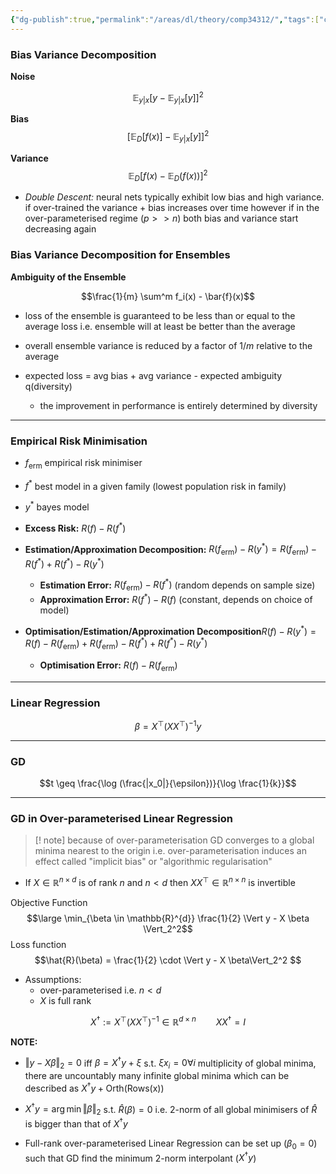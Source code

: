 ```yaml
---
{"dg-publish":true,"permalink":"/areas/dl/theory/comp34312/","tags":["comp34312"]}
---
```


###  Bias Variance Decomposition
**Noise**

$$\mathbb{E}_{y|x}[y - \mathbb{E}_{y|x}[y]]^2$$

**Bias**
$$[\mathbb{E}_D[f(x)] - \mathbb{E}_{y|x}[y]]^2$$

**Variance**
$$\mathbb{E}_D[f(x) - \mathbb{E}_D(f(x))]^2$$

* *Double Descent:* neural nets typically exhibit low bias and high variance. if over-trained the variance + bias increases over time however if in the over-parameterised regime ($p>>n$) both bias and variance start decreasing again
### Bias Variance Decomposition for Ensembles

**Ambiguity of the Ensemble**

$$\frac{1}{m} \sum^m f_i(x) - \bar{f}(x)$$

* loss of the ensemble is guaranteed to be less than or equal to the average loss i.e. ensemble will at least be better than the average
* overall ensemble variance is reduced by a factor of $1/m$ relative to the average

* expected loss = avg bias + avg variance - expected ambiguity  q(diversity)
	* the improvement in performance is entirely determined by diversity

---

### Empirical Risk Minimisation
* $f_{\text{erm}}$ empirical risk minimiser 
* $f^*$ best model in a given family (lowest population risk in family)
* $y^*$ bayes model

* **Excess Risk:** $R(f) - R(f^*)$
* **Estimation/Approximation Decomposition:** $R(f_{\text{erm}}) - R(y^*) = R(f_{\text{erm}}) - R(f^*) + R(f^*) - R(y^*)$
	* **Estimation Error:** $R(f_{\text{erm}}) - R(f^*)$ (random depends on sample size)
	* **Approximation Error:** $R(f^*) - R(f)$ (constant, depends on choice of model)
* **Optimisation/Estimation/Approximation Decomposition**$R(f) - R(y^*) = R(f) - R(f_{\text{erm}}) + R(f_{\text{erm}}) - R(f^*) + R(f^*) - R(y^*)$
	* **Optimisation Error:** $R(f) - R(f_{\text{erm}})$


---
### Linear Regression

$$\beta = X^\top (X X^\top)^{-1}y$$

---
### GD

$$t \geq \frac{\log (\frac{|x_0|}{\epsilon})}{\log \frac{1}{k}}$$

---
### GD in Over-parameterised Linear Regression

> [! note] because of over-parameterisation GD converges to a global minima nearest to the origin i.e. over-parameterisation induces an effect called "implicit bias" or "algorithmic regularisation"

* If $X \in \mathbb{R}^{n \times d}$ is of rank $n$ and $n < d$ then $X X^\top \in \mathbb{R}^{n \times n}$ is invertible

Objective Function
$$\large \min_{\beta \in \mathbb{R}^{d}} \frac{1}{2} \Vert y - X \beta \Vert_2^2$$
Loss function
$$\hat{R}(\beta) = \frac{1}{2} \cdot \Vert y - X \beta\Vert_2^2 $$

* Assumptions:
	* over-parameterised i.e. $n < d$
	* $X$ is full rank

$$X^\dagger := X^\top (X X^\top)^{-1} \in \mathbb{R}^{d \times n} \hspace{2em} X X^\dagger = I$$

**NOTE:**
* $\Vert y - X \beta \Vert_2 = 0$ iff $\beta = X^{\dagger}y + \xi$ s.t. $\xi x_i = 0 \forall i$ multiplicity of global minima, there are uncountably many infinite global minima which can be described as $X^\dagger y + \text{Orth(Rows(x))}$
  
* $X^{\dagger}y = \arg \min \Vert \beta \Vert_2$ s.t. $\hat{R}(\beta) = 0$ i.e. 2-norm of all global minimisers of $\hat{R}$ is bigger than that of $X^\dagger y$

* Full-rank over-parameterised Linear Regression can be set up ($\beta_0 = 0$) such that GD find the minimum 2-norm interpolant ($X^\dagger y$)
